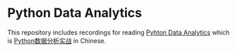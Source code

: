 # Python Data Analytics

This repository includes recordings for reading [Pyhton Data Analytics](https://www.amazon.com/Python-Data-Analytics-matplotlib-Programming/dp/1484209591/ref=sr_1_2?ie=UTF8&qid=1521961877&sr=8-2&keywords=python+data+analytics) which is [Python数据分析实战](https://book.douban.com/subject/26854249/) in Chinese.